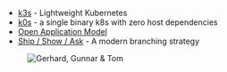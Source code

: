 - [k3s](https://k3s.io/) - Lightweight Kubernetes
- [k0s](https://k0sproject.io/) - a single binary k8s with zero host dependencies
- [Open Application Model](https://oam.dev/)
- [Ship / Show / Ask](https://martinfowler.com/articles/ship-show-ask.html) - A modern branching strategy

<figure class="richtext-figure richtext-figure--full">
  <img src="https://changelog-assets.s3.amazonaws.com/shipit/shipit-39--robin-morero.jpg" alt="Gerhard, Gunnar & Tom" loading="lazy">
</figure>